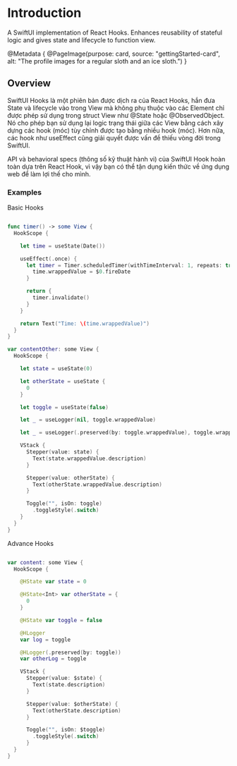 # Introduction

A SwiftUI implementation of React Hooks. Enhances reusability of stateful logic and gives state and lifecycle to function view.

@Metadata {
  @PageImage(purpose: card, source: "gettingStarted-card", alt: "The profile images for a regular sloth and an ice sloth.")
}


## Overview

SwiftUI Hooks là một phiên bản được dịch ra của React Hooks, hắn đưa State và lifecycle vào trong View mà không phụ thuộc vào các Element chỉ được phép sử dụng trong struct View  như @State hoặc @ObservedObject.
Nó cho phép bạn sử dụng lại logic trạng thái giữa các View bằng cách xây dựng các hook (móc) tùy chỉnh được tạo bằng nhiều hook (móc).
Hơn nữa, các hook như useEffect cũng giải quyết được vấn đề thiếu vòng đời trong SwiftUI.

API và behavioral specs (thông số kỹ thuật hành vi) của SwiftUI Hook hoàn toàn dựa trên React Hook, vì vậy bạn có thể tận dụng kiến thức về ứng dụng web để làm lợi thế cho mình.

### Examples

Basic Hooks

```swift

func timer() -> some View {
  HookScope {

    let time = useState(Date())

    useEffect(.once) {
      let timer = Timer.scheduledTimer(withTimeInterval: 1, repeats: true) {
        time.wrappedValue = $0.fireDate
      }

      return {
        timer.invalidate()
      }
    }

    return Text("Time: \(time.wrappedValue)")
  }
}
```

```swift
var contentOther: some View {
  HookScope {

    let state = useState(0)

    let otherState = useState {
      0
    }

    let toggle = useState(false)

    let _ = useLogger(nil, toggle.wrappedValue)

    let _ = useLogger(.preserved(by: toggle.wrappedValue), toggle.wrappedValue)

    VStack {
      Stepper(value: state) {
        Text(state.wrappedValue.description)
      }

      Stepper(value: otherState) {
        Text(otherState.wrappedValue.description)
      }

      Toggle("", isOn: toggle)
        .toggleStyle(.switch)
    }
  }
}

```

Advance Hooks

```swift

var content: some View {
  HookScope {

    @HState var state = 0

    @HState<Int> var otherState = {
      0
    }

    @HState var toggle = false

    @HLogger
    var log = toggle

    @HLogger(.preserved(by: toggle))
    var otherLog = toggle

    VStack {
      Stepper(value: $state) {
        Text(state.description)
      }

      Stepper(value: $otherState) {
        Text(otherState.description)
      }

      Toggle("", isOn: $toggle)
        .toggleStyle(.switch)
      }
  }
}

```
